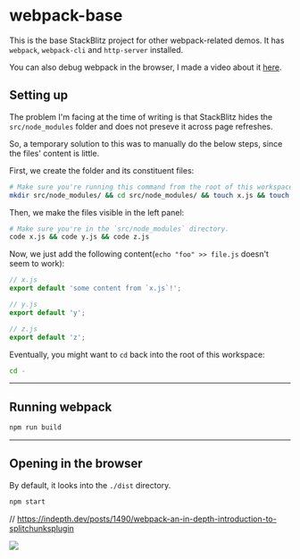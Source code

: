 # webpack-base

This is the base StackBlitz project for other webpack-related demos.
It has `webpack`, `webpack-cli` and `http-server` installed.

You can also debug webpack in the browser, I made a video about it [here](https://www.youtube.com/watch?v=9s-t3uECOic&t=2s).

## Setting up

The problem I'm facing at the time of writing is that StackBlitz hides the `src/node_modules` folder and does not preseve it across page refreshes.

So, a temporary solution to this was to manually do the below steps, since the files' content is little.

First, we create the folder and its constituent files:

```bash
# Make sure you're running this command from the root of this workspace.
mkdir src/node_modules/ && cd src/node_modules/ && touch x.js && touch y.js && touch z.js
```

Then, we make the files visible in the left panel:

```bash
# Make sure you're in the `src/node_modules` directory.
code x.js && code y.js && code z.js
```

Now, we just add the following content(`echo "foo" >> file.js` doesn't seem to work):

```js
// x.js
export default 'some content from `x.js`!';
```

```js
// y.js
export default 'y';
```

```js
// z.js
export default 'z';
```

Eventually, you might want to `cd` back into the root of this workspace:

```bash
cd -
```

---

## Running webpack

```bash
npm run build
```

---

## Opening in the browser

By default, it looks into the `./dist` directory.

```bash
npm start
```

// https://indepth.dev/posts/1490/webpack-an-in-depth-introduction-to-splitchunksplugin

![](./dep.png)